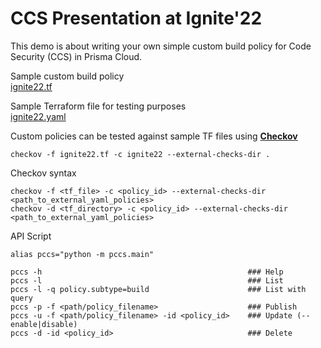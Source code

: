 # CCS Presentation at Ignite'22

This demo is about writing your own simple custom build policy for Code Security (CCS) in Prisma Cloud.

Sample  custom build policy  
[ignite22.tf](ignite22.tf)  

Sample Terraform file for testing purposes  
[ignite22.yaml](ignite22.yaml)  

Custom policies can be tested against sample TF files using [**Checkov**](https://www.checkov.io/)
```
checkov -f ignite22.tf -c ignite22 --external-checks-dir .
```

Checkov syntax
```
checkov -f <tf_file> -c <policy_id> --external-checks-dir <path_to_external_yaml_policies>
checkov -d <tf_directory> -c <policy_id> --external-checks-dir <path_to_external_yaml_policies>
```

API Script
```
alias pccs="python -m pccs.main"

pccs -h                                              ### Help
pccs -l                                              ### List
pccs -l -q policy.subtype=build                      ### List with query
pccs -p -f <path/policy_filename>                    ### Publish
pccs -u -f <path/policy_filename> -id <policy_id>    ### Update (--enable|disable)
pccs -d -id <policy_id>                              ### Delete
```

